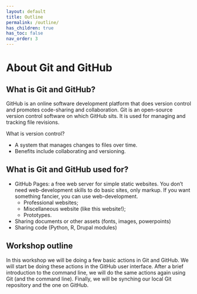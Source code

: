 ```yaml
---
layout: default
title: Outline
permalink: /outline/
has_children: true
has_toc: false
nav_order: 3
---
```


# About Git and GitHub

## What is Git and GitHub?
GitHub is an online software development platform that does version control and promotes code-sharing and collaboration.
Git is an open-source version control software on which GitHub sits. It is used for managing and tracking file revisions.

What is version control?
* A system that manages changes to files over time.
* Benefits include collaborating and versioning.

## What is Git and GitHub used for?
* GitHub Pages: a free web server for simple static websites. You don’t need web-development skills to do basic sites, only markup. If you want something fancier, you can use web-development.
    * Professional websites;
    * Miscellaneous website (like this website!);
    * Prototypes.
* Sharing documents or other assets (fonts, images, powerpoints)
* Sharing code (Python, R, Drupal modules)

## Workshop outline
In this workshop we will be doing a few basic actions in Git and GitHub. We will start be doing these actions in the GitHub user interface. After a brief introduction to the command line, we will do the same actions again using Git (and the command line). Finally, we will be synching our local Git repository and the one on GitHub.
